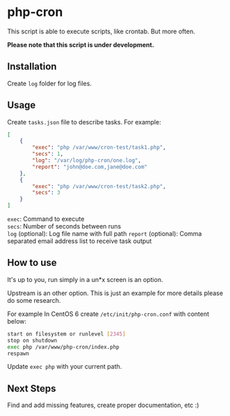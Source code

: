 # php-cron

This script is able to execute scripts, like crontab. But more often.

**Please note that this script is under development.**

## Installation

Create `log` folder for log files.

## Usage

Create `tasks.json` file to describe tasks. For example:

```json
[
    {
        "exec": "php /var/www/cron-test/task1.php",
        "secs": 1,
        "log": "/var/log/php-cron/one.log",
        "report": "john@doe.com,jane@doe.com"
    },
    {
        "exec": "php /var/www/cron-test/task2.php",
        "secs": 3
    }
]
```

`exec`: Command to execute  
`secs`: Number of seconds between runs  
`log` (optional): Log file name with full path
`report` (optional): Comma separated email address list to receive task output

## How to use

It's up to you, run simply in a un*x screen is an option.

Upstream is an other option. This is just an example for more details please do some research.

For example In CentOS 6 create `/etc/init/php-cron.conf` with content below:

```sh
start on filesystem or runlevel [2345]
stop on shutdown
exec php /var/www/php-cron/index.php
respawn
```

Update `exec php` with your current path.

## Next Steps

Find and add missing features, create proper documentation, etc :)